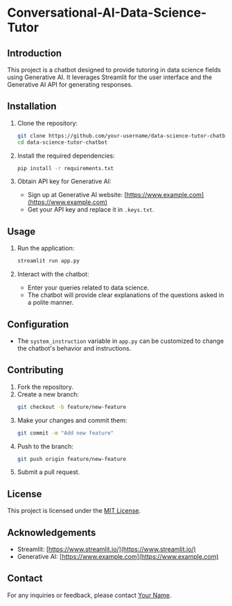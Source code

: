 # Conversational-AI-Data-Science-Tutor

## Introduction
This project is a chatbot designed to provide tutoring in data science fields using Generative AI. It leverages Streamlit for the user interface and the Generative AI API for generating responses.

## Installation
1. Clone the repository:
    ```bash
    git clone https://github.com/your-username/data-science-tutor-chatbot.git
    cd data-science-tutor-chatbot
    ```

2. Install the required dependencies:
    ```bash
    pip install -r requirements.txt
    ```

3. Obtain API key for Generative AI:
   - Sign up at Generative AI website: [https://www.example.com](https://www.example.com)
   - Get your API key and replace it in `.keys.txt`.

## Usage
1. Run the application:
    ```bash
    streamlit run app.py
    ```

2. Interact with the chatbot:
    - Enter your queries related to data science.
    - The chatbot will provide clear explanations of the questions asked in a polite manner.

## Configuration
- The `system_instruction` variable in `app.py` can be customized to change the chatbot's behavior and instructions.

## Contributing
1. Fork the repository.
2. Create a new branch:
    ```bash
    git checkout -b feature/new-feature
    ```
3. Make your changes and commit them:
    ```bash
    git commit -m "Add new feature"
    ```
4. Push to the branch:
    ```bash
    git push origin feature/new-feature
    ```
5. Submit a pull request.

## License
This project is licensed under the [MIT License](LICENSE).

## Acknowledgements
- Streamlit: [https://www.streamlit.io/](https://www.streamlit.io/)
- Generative AI: [https://www.example.com](https://www.example.com)

## Contact
For any inquiries or feedback, please contact [Your Name](mailto:youremail@example.com).
